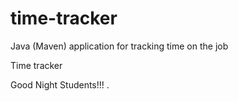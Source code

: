 # time-tracker
Java (Maven) application for tracking time on the job

Time tracker

Good Night Students!!!
.
